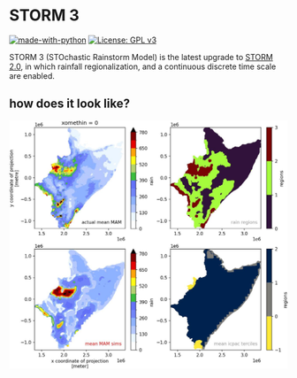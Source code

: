 # STORM 3

<!--[![GitHub release](https://img.shields.io/github/release/feliperiosg/STORM2.svg)](https://github.com/feliperiosg/STORM2/releases)-->
[![made-with-python](https://img.shields.io/badge/Made%20with-Python-1f425f.svg)](https://www.python.org/)
[![License: GPL v3](https://img.shields.io/badge/License-GPLv3-blue.svg)](https://www.gnu.org/licenses/gpl-3.0)
<!--[![DOI](https://zenodo.org/badge/DOI/10.5281/zenodo.8071820.svg)](https://doi.org/10.5281/zenodo.8071820)-->

STORM 3 (STOchastic Rainstorm Model) is the latest upgrade to [STORM 2.0](https://github.com/feliperiosg/STORM2), in which rainfall regionalization, and a continuous discrete time scale are enabled.

## how does it look like?
<p align="center">
    <img src=./realisation_MAM-2024_eval.jpg />
</p>
